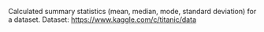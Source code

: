 Calculated summary statistics (mean, median, mode, standard deviation) for a dataset.
Dataset: https://www.kaggle.com/c/titanic/data 
